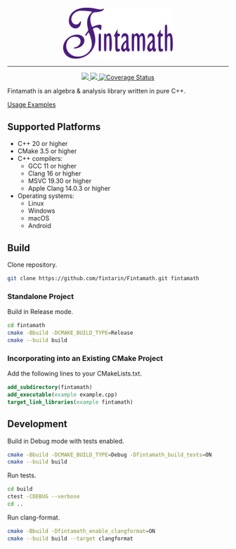<p align="center">
  <img src="./docs/images/logo.svg" alt="drawing" width="250"/>
</p>

---

<p align="center">
  <a href="https://github.com/fintarin/Fintamath/actions/workflows/build.yml">
    <img src="https://github.com/fintarin/Fintamath/actions/workflows/build.yml/badge.svg"/>
  </a>
  <a href="https://sonarcloud.io/summary/new_code?id=fintarin_Fintamath">
    <img src="https://sonarcloud.io/api/project_badges/measure?project=fintarin_Fintamath&metric=alert_status"/>
  </a>
  <a href='https://coveralls.io/github/fintarin/Fintamath'>
    <img src='https://coveralls.io/repos/github/fintarin/Fintamath/badge.svg?branch=master' alt='Coverage Status' />
  </a>
</p>

Fintamath is an algebra & analysis library written in pure C++.

[Usage Examples](tests/src/FintamathTests.cpp)

## Supported Platforms

* C++ 20 or higher
* CMake 3.5 or higher
* C++ compilers:
  * GCC 11 or higher
  * Clang 16 or higher
  * MSVC 19.30  or higher
  * Apple Clang 14.0.3 or higher
* Operating systems:
  * Linux
  * Windows
  * macOS
  * Android

## Build

Clone repository.

```sh
git clone https://github.com/fintarin/Fintamath.git fintamath
```

### Standalone Project

Build in Release mode.

```sh
cd fintamath
cmake -Bbuild -DCMAKE_BUILD_TYPE=Release
cmake --build build
```

### Incorporating into an Existing CMake Project

Add the following lines to your CMakeLists.txt.

```cmake
add_subdirectory(fintamath)
add_executable(example example.cpp)
target_link_libraries(example fintamath)
```

## Development

Build in Debug mode with tests enabled.

```sh
cmake -Bbuild -DCMAKE_BUILD_TYPE=Debug -Dfintamath_build_tests=ON
cmake --build build
```

Run tests.

```sh
cd build
ctest -CDEBUG --verbose
cd ..
```

Run clang-format.

```sh
cmake -Bbuild -Dfintamath_enable_clangformat=ON
cmake --build build --target clangformat
```
